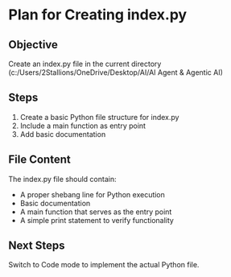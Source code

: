 # Plan for Creating index.py

## Objective
Create an index.py file in the current directory (c:/Users/2Stallions/OneDrive/Desktop/AI/AI Agent & Agentic AI)

## Steps
1. Create a basic Python file structure for index.py
2. Include a main function as entry point
3. Add basic documentation

## File Content
The index.py file should contain:
- A proper shebang line for Python execution
- Basic documentation
- A main function that serves as the entry point
- A simple print statement to verify functionality

## Next Steps
Switch to Code mode to implement the actual Python file.